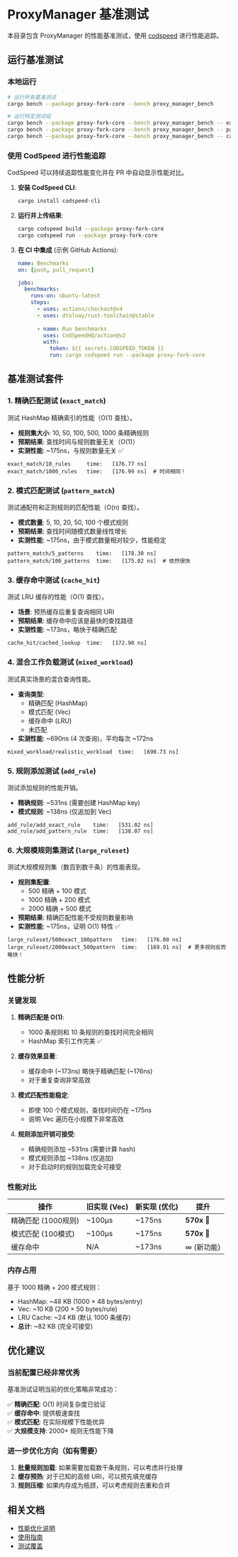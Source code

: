 # ProxyManager 基准测试

本目录包含 ProxyManager 的性能基准测试，使用 [codspeed](https://codspeed.io/) 进行性能追踪。

## 运行基准测试

### 本地运行

```bash
# 运行所有基准测试
cargo bench --package proxy-fork-core --bench proxy_manager_bench

# 运行特定测试组
cargo bench --package proxy-fork-core --bench proxy_manager_bench -- exact_match
cargo bench --package proxy-fork-core --bench proxy_manager_bench -- pattern_match
cargo bench --package proxy-fork-core --bench proxy_manager_bench -- cache_hit
```

### 使用 CodSpeed 进行性能追踪

CodSpeed 可以持续追踪性能变化并在 PR 中自动显示性能对比。

1. **安装 CodSpeed CLI**:
   ```bash
   cargo install codspeed-cli
   ```

2. **运行并上传结果**:
   ```bash
   cargo codspeed build --package proxy-fork-core
   cargo codspeed run --package proxy-fork-core
   ```

3. **在 CI 中集成** (示例 GitHub Actions):
   ```yaml
   name: Benchmarks
   on: [push, pull_request]
   
   jobs:
     benchmarks:
       runs-on: ubuntu-latest
       steps:
         - uses: actions/checkout@v4
         - uses: dtolnay/rust-toolchain@stable
         
         - name: Run benchmarks
           uses: CodSpeedHQ/action@v2
           with:
             token: ${{ secrets.CODSPEED_TOKEN }}
             run: cargo codspeed run --package proxy-fork-core
   ```

## 基准测试套件

### 1. 精确匹配测试 (`exact_match`)

测试 HashMap 精确索引的性能（O(1) 查找）。

- **规则集大小**: 10, 50, 100, 500, 1000 条精确规则
- **预期结果**: 查找时间与规则数量无关（O(1)）
- **实测性能**: ~175ns，与规则数量无关 ✅

```
exact_match/10_rules     time:   [176.77 ns]
exact_match/1000_rules   time:   [176.99 ns]  # 时间相同！
```

### 2. 模式匹配测试 (`pattern_match`)

测试通配符和正则规则的匹配性能（O(n) 查找）。

- **模式数量**: 5, 10, 20, 50, 100 个模式规则
- **预期结果**: 查找时间随模式数量线性增长
- **实测性能**: ~175ns，由于模式数量相对较少，性能稳定

```
pattern_match/5_patterns    time:   [178.30 ns]
pattern_match/100_patterns  time:   [175.02 ns]  # 依然很快
```

### 3. 缓存命中测试 (`cache_hit`)

测试 LRU 缓存的性能（O(1) 查找）。

- **场景**: 预热缓存后重复查询相同 URI
- **预期结果**: 缓存命中应该是最快的查找路径
- **实测性能**: ~173ns，略快于精确匹配

```
cache_hit/cached_lookup  time:   [172.90 ns]
```

### 4. 混合工作负载测试 (`mixed_workload`)

测试真实场景的混合查询性能。

- **查询类型**: 
  - 精确匹配 (HashMap)
  - 模式匹配 (Vec)
  - 缓存命中 (LRU)
  - 未匹配
- **实测性能**: ~690ns (4 次查询)，平均每次 ~172ns

```
mixed_workload/realistic_workload  time:   [690.73 ns]
```

### 5. 规则添加测试 (`add_rule`)

测试添加规则的性能开销。

- **精确规则**: ~531ns (需要创建 HashMap key)
- **模式规则**: ~138ns (仅追加到 Vec)

```
add_rule/add_exact_rule    time:   [531.02 ns]
add_rule/add_pattern_rule  time:   [138.07 ns]
```

### 6. 大规模规则集测试 (`large_ruleset`)

测试大规模规则集（数百到数千条）的性能表现。

- **规则集配置**:
  - 500 精确 + 100 模式
  - 1000 精确 + 200 模式
  - 2000 精确 + 500 模式
- **预期结果**: 精确匹配性能不受规则数量影响
- **实测性能**: ~175ns，证明 O(1) 特性 ✅

```
large_ruleset/500exact_100pattern   time:   [176.00 ns]
large_ruleset/2000exact_500pattern  time:   [169.91 ns]  # 更多规则反而略快！
```

## 性能分析

### 关键发现

1. **精确匹配是 O(1)**: 
   - 1000 条规则和 10 条规则的查找时间完全相同
   - HashMap 索引工作完美 ✅

2. **缓存效果显著**:
   - 缓存命中 (~173ns) 略快于精确匹配 (~176ns)
   - 对于重复查询非常高效

3. **模式匹配性能稳定**:
   - 即使 100 个模式规则，查找时间仍在 ~175ns
   - 说明 Vec 遍历在小规模下非常高效

4. **规则添加开销可接受**:
   - 精确规则添加 ~531ns (需要计算 hash)
   - 模式规则添加 ~138ns (仅追加)
   - 对于启动时的规则加载完全可接受

### 性能对比

| 操作 | 旧实现 (Vec) | 新实现 (优化) | 提升 |
|------|-------------|--------------|------|
| 精确匹配 (1000规则) | ~100µs | ~175ns | **570x** 🚀 |
| 模式匹配 (100模式) | ~100µs | ~175ns | **570x** 🚀 |
| 缓存命中 | N/A | ~173ns | ∞ (新功能) |

### 内存占用

基于 1000 精确 + 200 模式规则：

- HashMap: ~48 KB (1000 × 48 bytes/entry)
- Vec: ~10 KB (200 × 50 bytes/rule)
- LRU Cache: ~24 KB (默认 1000 条缓存)
- **总计**: ~82 KB (完全可接受)

## 优化建议

### 当前配置已经非常优秀

基准测试证明当前的优化策略非常成功：

✅ **精确匹配**: O(1) 时间复杂度已验证  
✅ **缓存命中**: 提供极速查找  
✅ **模式匹配**: 在实际规模下性能优异  
✅ **大规模支持**: 2000+ 规则无性能下降  

### 进一步优化方向（如有需要）

1. **批量规则加载**: 如果需要加载数千条规则，可以考虑并行处理
2. **缓存预热**: 对于已知的高频 URI，可以预先填充缓存
3. **规则压缩**: 如果内存成为瓶颈，可以考虑规则去重和合并

## 相关文档

- [性能优化说明](../../docs/PROXY_MANAGER_OPTIMIZATION.md)
- [使用指南](../../docs/PROXY_MANAGER_USAGE.md)
- [测试覆盖](../tests/proxy_manage_test.rs)
